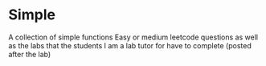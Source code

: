# Simple
A collection of simple functions
Easy or medium leetcode questions as well as the labs that the students I am a lab tutor for have to complete (posted after the lab)
